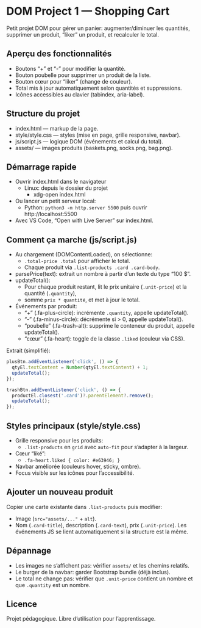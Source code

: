 # DOM Project 1 — Shopping Cart

Petit projet DOM pour gérer un panier: augmenter/diminuer les quantités, supprimer un produit, “liker” un produit, et recalculer le total.

## Aperçu des fonctionnalités
- Boutons “+” et “-” pour modifier la quantité.
- Bouton poubelle pour supprimer un produit de la liste.
- Bouton cœur pour “liker” (change de couleur).
- Total mis à jour automatiquement selon quantités et suppressions.
- Icônes accessibles au clavier (tabindex, aria-label).

## Structure du projet
- index.html — markup de la page.
- style/style.css — styles (mise en page, grille responsive, navbar).
- js/script.js — logique DOM (événements et calcul du total).
- assets/ — images produits (baskets.png, socks.png, bag.png).

## Démarrage rapide
- Ouvrir index.html dans le navigateur
  - Linux: depuis le dossier du projet
    - xdg-open index.html
- Ou lancer un petit serveur local:
  - Python: `python3 -m http.server 5500` puis ouvrir http://localhost:5500
- Avec VS Code, “Open with Live Server” sur index.html.

## Comment ça marche (js/script.js)
- Au chargement (DOMContentLoaded), on sélectionne:
  - `.total-price .total` pour afficher le total.
  - Chaque produit via `.list-products .card .card-body`.
- parsePrice(text): extrait un nombre à partir d’un texte du type “100 $”.
- updateTotal():
  - Pour chaque produit restant, lit le prix unitaire (`.unit-price`) et la quantité (`.quantity`),
  - somme `prix * quantité`, et met à jour le total.
- Événements par produit:
  - “+” (.fa-plus-circle): incrémente `.quantity`, appelle updateTotal().
  - “-” (.fa-minus-circle): décrémente si > 0, appelle updateTotal().
  - “poubelle” (.fa-trash-alt): supprime le conteneur du produit, appelle updateTotal().
  - “cœur” (.fa-heart): toggle de la classe `.liked` (couleur via CSS).

Extrait (simplifié):
```js
plusBtn.addEventListener('click', () => {
  qtyEl.textContent = Number(qtyEl.textContent) + 1;
  updateTotal();
});

trashBtn.addEventListener('click', () => {
  productEl.closest('.card')?.parentElement?.remove();
  updateTotal();
});
```

## Styles principaux (style/style.css)
- Grille responsive pour les produits:
  - `.list-products` en `grid` avec `auto-fit` pour s’adapter à la largeur.
- Cœur “liké”:
  - `.fa-heart.liked { color: #e63946; }`
- Navbar améliorée (couleurs hover, sticky, ombre).
- Focus visible sur les icônes pour l’accessibilité.

## Ajouter un nouveau produit
Copier une carte existante dans `.list-products` puis modifier:
- Image (`src="assets/..."` + `alt`).
- Nom (`.card-title`), description (`.card-text`), prix (`.unit-price`).
Les événements JS se lient automatiquement si la structure est la même.

## Dépannage
- Les images ne s’affichent pas: vérifier `assets/` et les chemins relatifs.
- Le burger de la navbar: garder Bootstrap bundle (déjà inclus).
- Le total ne change pas: vérifier que `.unit-price` contient un nombre et que `.quantity` est un nombre.

## Licence
Projet pédagogique. Libre d’utilisation pour l’apprentissage.
